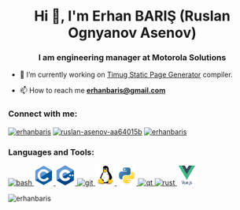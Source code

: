 <h1 align="center">Hi 👋, I'm Erhan BARIŞ (Ruslan Ognyanov Asenov)</h1>
<h3 align="center">I am engineering manager at Motorola Solutions</h3>

- 🔭 I’m currently working on [Timug Static Page Generator](https://github.com/erhanbaris/timug) compiler.

- 📫 How to reach me **erhanbaris@gmail.com**

<h3 align="left">Connect with me:</h3>
<p align="left">
<a href="https://twitter.com/erhanbaris" target="blank"><img align="center" src="https://cdn.jsdelivr.net/npm/simple-icons@3.0.1/icons/twitter.svg" alt="erhanbaris" height="30" width="40" /></a>
<a href="https://linkedin.com/in/ruslan-asenov-aa64015b" target="blank"><img align="center" src="https://cdn.jsdelivr.net/npm/simple-icons@3.0.1/icons/linkedin.svg" alt="ruslan-asenov-aa64015b" height="30" width="40" /></a>
<a href="https://fb.com/erhanbaris" target="blank"><img align="center" src="https://cdn.jsdelivr.net/npm/simple-icons@3.0.1/icons/facebook.svg" alt="erhanbaris" height="30" width="40" /></a>
</p>

<h3 align="left">Languages and Tools:</h3>
<p align="left"> <a href="https://www.gnu.org/software/bash/" target="_blank"> <img src="https://www.vectorlogo.zone/logos/gnu_bash/gnu_bash-icon.svg" alt="bash" width="40" height="40"/> </a> <a href="https://www.cprogramming.com/" target="_blank"> <img src="https://raw.githubusercontent.com/devicons/devicon/master/icons/c/c-original.svg" alt="c" width="40" height="40"/> </a> <a href="https://www.w3schools.com/cpp/" target="_blank"> <img src="https://raw.githubusercontent.com/devicons/devicon/master/icons/cplusplus/cplusplus-original.svg" alt="cplusplus" width="40" height="40"/> </a> <a href="https://git-scm.com/" target="_blank"> <img src="https://www.vectorlogo.zone/logos/git-scm/git-scm-icon.svg" alt="git" width="40" height="40"/> </a> <a href="https://www.linux.org/" target="_blank"> <img src="https://raw.githubusercontent.com/devicons/devicon/master/icons/linux/linux-original.svg" alt="linux" width="40" height="40"/> </a> <a href="https://www.python.org" target="_blank"> <img src="https://raw.githubusercontent.com/devicons/devicon/master/icons/python/python-original.svg" alt="python" width="40" height="40"/> </a> <a href="https://www.qt.io/" target="_blank"> <img src="https://upload.wikimedia.org/wikipedia/commons/0/0b/Qt_logo_2016.svg" alt="qt" width="40" height="40"/> </a> <a href="https://www.rust-lang.org" target="_blank"> <img src="https://www.rust-lang.org/logos/rust-logo-64x64.png" alt="rust" width="40" height="40"/> </a> <a href="https://vuejs.org/" target="_blank"> <img src="https://raw.githubusercontent.com/devicons/devicon/master/icons/vuejs/vuejs-original-wordmark.svg" alt="vuejs" width="40" height="40"/> </a> </p>

<p><img align="center" src="https://github-readme-stats.vercel.app/api/top-langs?username=erhanbaris&show_icons=true&locale=en&layout=compact" alt="erhanbaris" /></p>
